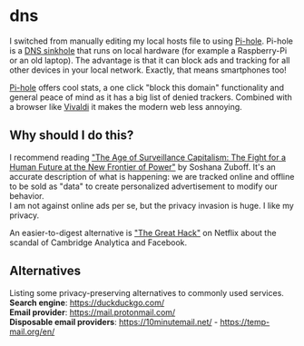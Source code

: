 # dns

I switched from manually editing my local hosts file to using [Pi-hole](https://pi-hole.net/). Pi-hole is a [DNS sinkhole](https://en.wikipedia.org/wiki/DNS_sinkhole) that runs on local hardware (for example a Raspberry-Pi or an old laptop). The advantage is that it can block ads and tracking for all other devices in your local network. Exactly, that means smartphones too!

[Pi-hole](https://pi-hole.net/) offers cool stats, a one click "block this domain" functionality and general peace of mind as it has a big list of denied trackers. Combined with a browser like [Vivaldi](https://vivaldi.com/) it makes the modern web less annoying.

## Why should I do this?
I recommend reading ["The Age of Surveillance Capitalism: The Fight for a Human Future at the New Frontier of Power"](https://www.goodreads.com/book/show/26195941-the-age-of-surveillance-capitalism) by Soshana Zuboff. It's an accurate description of what is happening: we are tracked online and offline to be sold as "data" to create personalized advertisement to modify our behavior.  
I am not against online ads per se, but the privacy invasion is huge. I like my privacy.

An easier-to-digest alternative is ["The Great Hack"](https://www.netflix.com/title/80117542) on Netflix about the scandal of Cambridge Analytica and Facebook.

## Alternatives
Listing some privacy-preserving alternatives to commonly used services.  
**Search engine**: https://duckduckgo.com/  
**Email provider**: https://mail.protonmail.com/  
**Disposable email providers**: https://10minutemail.net/ - https://temp-mail.org/en/
